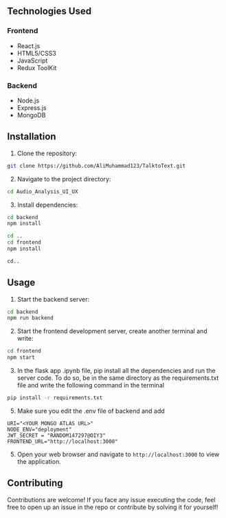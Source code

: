 ## Technologies Used

### Frontend
- React.js
- HTML5/CSS3
- JavaScript
- Redux ToolKit

### Backend
- Node.js
- Express.js
- MongoDB
## Installation

1. Clone the repository:

```bash
git clone https://github.com/AliMuhammad123/TalktoText.git
```

2. Navigate to the project directory:

```bash
cd Audio_Analysis_UI_UX
```

3. Install dependencies:

```bash
cd backend
npm install

cd ..
cd frontend
npm install

cd..
```

## Usage

1. Start the backend server:

```bash
cd backend
npm run backend
```

2. Start the frontend development server, create another terminal and write:

```bash
cd frontend
npm start
```

3. In the flask app .ipynb file, pip install all the dependencies and run the server code. To do so, be in the same directory as the requirements.txt file and write the following command in the terminal

```cmd
pip install -r requirements.txt
```

5. Make sure you edit the .env file of backend and add

```text
URI="<YOUR MONGO ATLAS URL>"
NODE_ENV="deployment"
JWT_SECRET = "RANDOM147297@OIY3"
FRONTEND_URL="http://localhost:3000"
```

5. Open your web browser and navigate to `http://localhost:3000` to view the application.

## Contributing

Contributions are welcome! If you face any issue executing the code, feel free to open up an issue in the repo or contribute by solving it for yourself!
 
